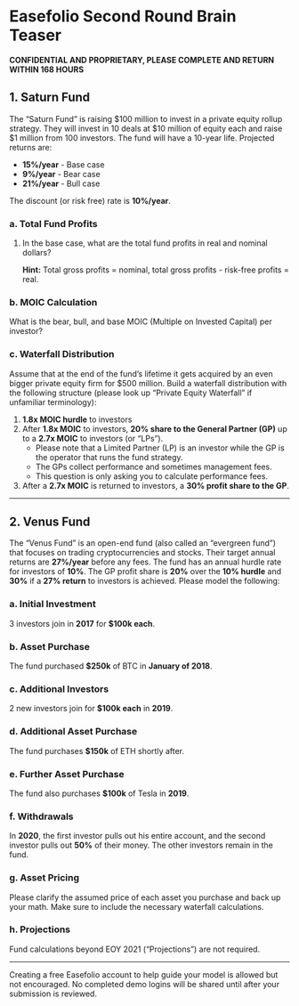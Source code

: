 # Easefolio Second Round Brain Teaser

**CONFIDENTIAL AND PROPRIETARY, PLEASE COMPLETE AND RETURN WITHIN 168 HOURS**

## 1. Saturn Fund

The “Saturn Fund” is raising $100 million to invest in a private equity rollup strategy. They will invest in 10 deals at $10 million of equity each and raise $1 million from 100 investors. The fund will have a 10-year life. Projected returns are:

- **15%/year** - Base case
- **9%/year** - Bear case
- **21%/year** - Bull case

The discount (or risk free) rate is **10%/year**.

### a. Total Fund Profits

1. In the base case, what are the total fund profits in real and nominal dollars?

   **Hint:** Total gross profits = nominal, total gross profits - risk-free profits = real.

### b. MOIC Calculation

What is the bear, bull, and base MOIC (Multiple on Invested Capital) per investor?

### c. Waterfall Distribution

Assume that at the end of the fund’s lifetime it gets acquired by an even bigger private equity firm for $500 million. Build a waterfall distribution with the following structure (please look up “Private Equity Waterfall” if unfamiliar terminology):

1. **1.8x MOIC hurdle** to investors
2. After **1.8x MOIC** to investors, **20% share to the General Partner (GP)** up to a **2.7x MOIC** to investors (or “LPs”).
   - Please note that a Limited Partner (LP) is an investor while the GP is the operator that runs the fund strategy.
   - The GPs collect performance and sometimes management fees.
   - This question is only asking you to calculate performance fees.
3. After a **2.7x MOIC** is returned to investors, a **30% profit share to the GP**.

---

## 2. Venus Fund

The “Venus Fund” is an open-end fund (also called an “evergreen fund”) that focuses on trading cryptocurrencies and stocks. Their target annual returns are **27%/year** before any fees. The fund has an annual hurdle rate for investors of **10%**. The GP profit share is **20%** over the **10% hurdle** and **30%** if a **27% return** to investors is achieved. Please model the following:

### a. Initial Investment

3 investors join in **2017** for **$100k each**.

### b. Asset Purchase

The fund purchased **$250k** of BTC in **January of 2018**.

### c. Additional Investors

2 new investors join for **$100k each** in **2019**.

### d. Additional Asset Purchase

The fund purchases **$150k** of ETH shortly after.

### e. Further Asset Purchase

The fund also purchases **$100k** of Tesla in **2019**.

### f. Withdrawals

In **2020**, the first investor pulls out his entire account, and the second investor pulls out **50%** of their money. The other investors remain in the fund.

### g. Asset Pricing

Please clarify the assumed price of each asset you purchase and back up your math. Make sure to include the necessary waterfall calculations.

### h. Projections

Fund calculations beyond EOY 2021 (“Projections”) are not required.

---

Creating a free Easefolio account to help guide your model is allowed but not encouraged. No completed demo logins will be shared until after your submission is reviewed.

